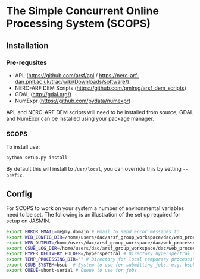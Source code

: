 # The Simple Concurrent Online Processing System (SCOPS) #

## Installation ##

### Pre-requsites ###

* APL (https://github.com/arsf/apl / https://nerc-arf-dan.pml.ac.uk/trac/wiki/Downloads/software/)
* NERC-ARF DEM Scripts (https://github.com/pmlrsg/arsf_dem_scripts)
* GDAL (http://gdal.org/)
* NumExpr (https://github.com/pydata/numexpr)

APL and NERC-ARF DEM scripts will need to be installed from source, GDAL and NumExpr can be installed using your package manager.

### SCOPS ###

To install use:
```
python setup.py install
```
By default this will install to `/usr/local`, you can override this by setting `--prefix`.


## Config ##

For SCOPS to work on your system a number of environmental variables need to be set.
The following is an illustration of the set up required for setup on JASMIN.

```bash
export ERROR_EMAIL=me@my.domain # Email to send error messages to
export WEB_CONFIG_DIR=/home/users/dac/arsf_group_workspace/dac/web_processor_test/configs/ # Directory for config files
export WEB_OUTPUT=/home/users/dac/arsf_group_workspace/dac/web_processor_test/processing/ # Directory for ouput foles
export QSUB_LOG_DIR=/home/users/dac/arsf_group_workspace/dac/web_processor_test/logs/  # Directory for log files
export HYPER_DELIVERY_FOLDER=/hyperspectral # Directory hyperspectral delivery files are stored within
export TEMP_PROCESSING_DIR="" # Directory for local temporary processing (if not set will use WEB_OUTPUT"
export QSUB_SYSTEM=bsub  # System to use for submitting jobs, e.g, bsub, qsub, or local for local processing
export QUEUE=short-serial # Queue to use for jobs
```

